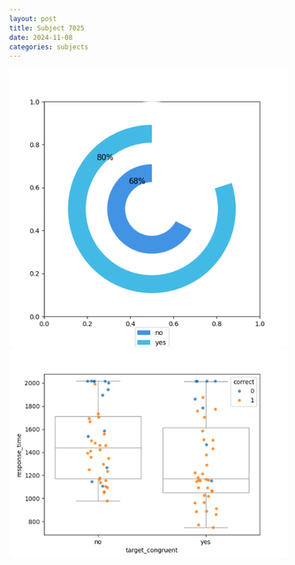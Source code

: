 ```yaml
---
layout: post
title: Subject 7025
date: 2024-11-08
categories: subjects
---
```


![](data/7025/run-2/7025_accuracy_target_congruence.png)
![](data/7025/run-2/7025_rt_congruence.png)
